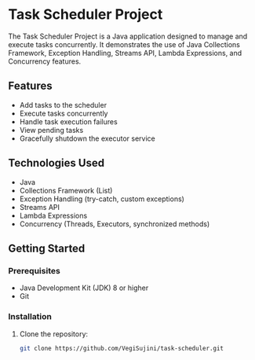 # Task Scheduler Project

The Task Scheduler Project is a Java application designed to manage and execute tasks concurrently. It demonstrates the use of Java Collections Framework, Exception Handling, Streams API, Lambda Expressions, and Concurrency features.

## Features

- Add tasks to the scheduler
- Execute tasks concurrently
- Handle task execution failures
- View pending tasks
- Gracefully shutdown the executor service

## Technologies Used

- Java
- Collections Framework (List)
- Exception Handling (try-catch, custom exceptions)
- Streams API
- Lambda Expressions
- Concurrency (Threads, Executors, synchronized methods)

## Getting Started

### Prerequisites

- Java Development Kit (JDK) 8 or higher
- Git

### Installation

1. Clone the repository:

   ```sh
   git clone https://github.com/VegiSujini/task-scheduler.git
